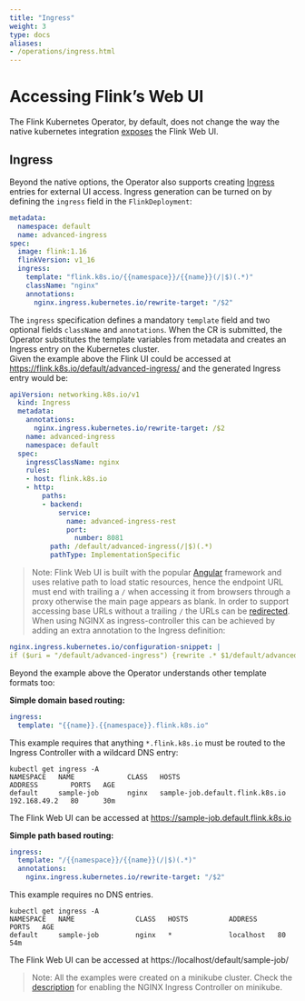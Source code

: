 ```yaml
---
title: "Ingress"
weight: 3
type: docs
aliases:
- /operations/ingress.html
---
```

<!--
Licensed to the Apache Software Foundation (ASF) under one
or more contributor license agreements.  See the NOTICE file
distributed with this work for additional information
regarding copyright ownership.  The ASF licenses this file
to you under the Apache License, Version 2.0 (the
"License"); you may not use this file except in compliance
with the License.  You may obtain a copy of the License at

  http://www.apache.org/licenses/LICENSE-2.0

Unless required by applicable law or agreed to in writing,
software distributed under the License is distributed on an
"AS IS" BASIS, WITHOUT WARRANTIES OR CONDITIONS OF ANY
KIND, either express or implied.  See the License for the
specific language governing permissions and limitations
under the License.
-->

# Accessing Flink’s Web UI
The Flink Kubernetes Operator, by default, does not change the way the native kubernetes integration [exposes](https://nightlies.apache.org/flink/flink-docs-master/docs/deployment/resource-providers/native_kubernetes/#accessing-flinks-web-ui) the Flink Web UI.

## Ingress
Beyond the native options, the Operator also supports creating [Ingress](https://kubernetes.io/docs/concepts/services-networking/ingress/) entries for external UI access. 
Ingress generation can be turned on by defining the `ingress` field in the `FlinkDeployment`:
```yaml
metadata:
  namespace: default
  name: advanced-ingress
spec:
  image: flink:1.16
  flinkVersion: v1_16
  ingress:
    template: "flink.k8s.io/{{namespace}}/{{name}}(/|$)(.*)"
    className: "nginx"
    annotations:
      nginx.ingress.kubernetes.io/rewrite-target: "/$2"
```
The `ingress` specification defines a mandatory `template` field and two optional fields `className` and `annotations`. 
When the CR is submitted, the Operator substitutes the template variables from metadata and creates an Ingress entry on the Kubernetes cluster.  
Given the example above the Flink UI could be accessed at https://flink.k8s.io/default/advanced-ingress/ and the generated Ingress entry would be:
```yaml
apiVersion: networking.k8s.io/v1
  kind: Ingress
  metadata:
    annotations:
      nginx.ingress.kubernetes.io/rewrite-target: /$2
    name: advanced-ingress
    namespace: default
  spec:
    ingressClassName: nginx
    rules:
    - host: flink.k8s.io
    - http:
        paths:
        - backend:
            service:
              name: advanced-ingress-rest
              port:
                number: 8081
          path: /default/advanced-ingress(/|$)(.*)
          pathType: ImplementationSpecific
```

>Note: Flink Web UI is built with the popular [Angular](https://angular.io) framework and uses relative path to load static resources, hence the endpoint URL must end with trailing a `/` when accessing it from browsers through a proxy otherwise the main page appears as blank. 
> In order to support accessing base URLs without a trailing `/` the URLs can be [redirected](https://github.com/kubernetes/ingress-nginx/issues/4266). When using NGINX as ingress-controller this can be achieved by adding an extra annotation to the Ingress definition:
```yaml
nginx.ingress.kubernetes.io/configuration-snippet: |
if ($uri = "/default/advanced-ingress") {rewrite .* $1/default/advanced-ingress/ permanent;}
```
Beyond the example above the Operator understands other template formats too:

**Simple domain based routing:**
```yaml
ingress:
  template: "{{name}}.{{namespace}}.flink.k8s.io"
```
This example requires that anything `*.flink.k8s.io` must be routed to the Ingress Controller with a wildcard DNS entry:
```shell
kubectl get ingress -A
NAMESPACE   NAME             CLASS   HOSTS                                 ADDRESS        PORTS   AGE
default     sample-job       nginx   sample-job.default.flink.k8s.io       192.168.49.2   80      30m
```
The Flink Web UI can be accessed at https://sample-job.default.flink.k8s.io

**Simple path based routing:**
```yaml
ingress:
  template: "/{{namespace}}/{{name}}(/|$)(.*)"
  annotations:
    nginx.ingress.kubernetes.io/rewrite-target: "/$2"
```
This example requires no DNS entries. 

```shell
kubectl get ingress -A
NAMESPACE   NAME               CLASS   HOSTS          ADDRESS     PORTS   AGE
default     sample-job         nginx   *              localhost   80      54m
```
The Flink Web UI can be accessed at https://localhost/default/sample-job/
>Note: All the examples were created on a minikube cluster. Check the [description](https://kubernetes.io/docs/tasks/access-application-cluster/ingress-minikube/) for enabling the NGINX Ingress Controller on minikube.

